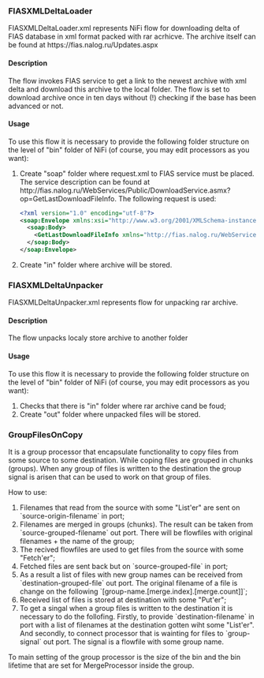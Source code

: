 <h3>FIASXMLDeltaLoader</h3>
<p>FIASXMLDeltaLoader.xml represents NiFi flow for downloading delta of FIAS database in xml format packed with rar acrhicve. The archive itself can be found at https://fias.nalog.ru/Updates.aspx</p>
<h4>Description</h4>
<p>The flow invokes FIAS service to get a link to the newest archive with xml delta and download this archive to the local folder. The flow is set to download archive once in ten days without (!) checking if the base has been advanced or not.</p>
<h4>Usage</h4>
<p>To use this flow it is necessary to provide the following folder structure on the level of "bin" folder of NiFi (of course, you may edit processors as you want):</p>
<ol>
<li>Create "soap" folder where request.xml to FIAS service must be placed. The service description can be found at http://fias.nalog.ru/WebServices/Public/DownloadService.asmx?op=GetLastDownloadFileInfo. The following request is used:</li>

```xml
<?xml version="1.0" encoding="utf-8"?>
<soap:Envelope xmlns:xsi="http://www.w3.org/2001/XMLSchema-instance" xmlns:xsd="http://www.w3.org/2001/XMLSchema" xmlns:soap="http://schemas.xmlsoap.org/soap/envelope/">
  <soap:Body>
    <GetLastDownloadFileInfo xmlns="http://fias.nalog.ru/WebServices/Public/DownloadService.asmx" />
  </soap:Body>
</soap:Envelope>
```
<li>Create "in" folder where archive will be stored.</li>
</ol>

<h3>FIASXMLDeltaUnpacker</h3>
<p>FIASXMLDeltaUnpacker.xml represents flow for unpacking rar archive.</p>
<h4>Description</h4>
<p>The flow unpacks localy store archive to another folder</p>
<h4>Usage</h4>
<p>To use this flow it is necessary to provide the following folder structure on the level of "bin" folder of NiFi (of course, you may edit processors as you want):</p>
<ol>
<li>Checks that there is "in" folder where rar archive cand be foud;</li>
<li>Create "out" folder where unpacked files will be stored.</li>
</ol>

<h3>GroupFilesOnCopy</h3>
It is a group processor that encapsulate functionality to copy files from some source to some destination. While coping files are grouped in chunks (groups). When any group of files is written to the destination the group signal is arisen that can be used to work on that group of files.

How to use:
<ol>
  <li>Filenames that read from the source with some "List'er" are sent on `source-origin-filename` in port;</li>
  <li>Filenames are merged in groups (chunks). The result can be taken from `source-grouped-filename` out port. There will be   flowfiles with original filenames + the name of the group;</li>
  <li>The recived flowfiles are used to get files from the source with some "Fetch'er";</li>
  <li>Fetched files are sent back but on `source-grouped-file` in port;</li>
  <li>As a result a list of files with new group names can be received from `destination-grouped-file` out port. The original filename of a file is change on the following `[group-name.[merge.index].[merge.count]]`;</li>
  <li>Received list of files is stored at destination with some "Put'er";</li>
  <li>To get a singal when a group files is written to the destination it is necessary to do the follofing. Firstly, to provide `destination-filename` in port with a list of filenames at the destination gotten wiht some "List'er". And secondly, to connect processor that is wainting for files to `group-signal` out port. The signal is a flowfile with some group name.</li>
</ol>

To main setting of the group processor is the size of the bin and the bin lifetime that are set for MergeProcessor inside the group.
